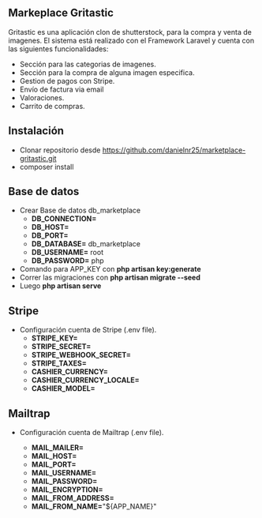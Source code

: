 

## Markeplace Gritastic

Gritastic es una aplicación clon de shutterstock, para la compra y venta de imagenes.
El sistema está realizado con el Framework Laravel y cuenta con las siguientes funcionalidades:

- Sección para las categorias de imagenes.
- Sección para la compra de alguna imagen especifica.
- Gestion de pagos con Stripe.
- Envío de factura via email
- Valoraciones.
- Carrito de compras.


## Instalación

- Clonar repositorio desde https://github.com/danielnr25/marketplace-gritastic.git
- composer install

## Base de datos

- Crear Base de datos db_marketplace
  - **DB_CONNECTION=** 
  - **DB_HOST=**
  - **DB_PORT=**
  - **DB_DATABASE=** db_marketplace
  - **DB_USERNAME=** root
  - **DB_PASSWORD=**
  php
- Comando para APP_KEY con **php artisan key:generate**
- Correr las migraciones con **php artisan migrate --seed**
- Luego **php artisan serve**


## Stripe

- Configuración cuenta de Stripe (.env file).
    - **STRIPE_KEY=**
    - **STRIPE_SECRET=**
    - **STRIPE_WEBHOOK_SECRET=**
    - **STRIPE_TAXES=**
    - **CASHIER_CURRENCY=**
    - **CASHIER_CURRENCY_LOCALE=**
    - **CASHIER_MODEL=**

## Mailtrap

- Configuración cuenta de Mailtrap (.env file).
  
  - **MAIL_MAILER=**
  - **MAIL_HOST=**
  - **MAIL_PORT=**
  - **MAIL_USERNAME=**
  - **MAIL_PASSWORD=**
  - **MAIL_ENCRYPTION=**
  - **MAIL_FROM_ADDRESS=**
  - **MAIL_FROM_NAME=**"${APP_NAME}"

